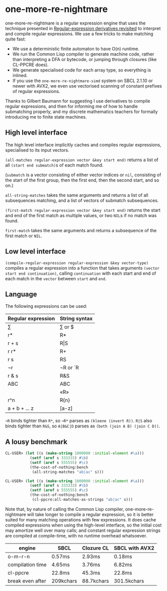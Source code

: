 # one-more-re-nightmare

one-more-re-nightmare is a regular expression engine that uses the
technique presented in [Regular-expression derivatives
revisited](https://www.ccs.neu.edu/home/turon/re-deriv.pdf) to
interpret and compile regular expressions. We use a few tricks to make
matching quite fast:

- We use a deterministic finite automaton to have O(n) runtime.
- We run the Common Lisp compiler to generate machine code, rather
  than interpreting a DFA or bytecode, or jumping through closures
  (like CL-PPCRE does).
- We generate specialised code for each array type, so everything is
  inlined.
- If you use the `one-more-re-nightmare-simd` system on SBCL 2.1.10 or
  newer with AVX2, we even use vectorised scanning of constant
  prefixes of regular expressions.

Thanks to Gilbert Baumann for suggesting I use derivatives to compile
regular expressions, and then for informing me of how to handle
submatching properly, and my discrete mathematics teachers for
formally introducing me to finite state machines.

## High level interface

The high level interface implicitly caches and compiles regular expressions,
specialised to its input vectors. 

`(all-matches regular-expression vector &key start end)` returns a list of all
`(start end submatch)`s of each match found.

(`submatch` is a vector consisting of either vector indices or `nil`,
consisting of the start of the first group, then the first end, then the second
start, and so on.)

`all-string-matches` takes the same arguments and returns a list of all 
subsequences matching, and a list of vectors of submatch subsequences.

`(first-match regular-expression vector &key start end)` returns the start and 
end of the first match as multiple values, or two `NIL`s if no match was found.

`first-match` takes the same arguments and returns a subsequence of the first 
match or `NIL`.

## Low level interface

`(compile-regular-expression regular-expression &key vector-type)` compiles a
regular expression into a function that takes arguments 
`(vector start end continuation)`, calling `continuation` with each start and
end of each match in the `vector` between `start` and `end`.

## Language

The following expressions can be used:

| Regular expression | String syntax |
|--------------------|---------------|
| ∑                  | ∑ or $        |
| r*                 | R*            |
| r + s              | R\|S          |
| r r*               | R+            |
| r s                | RS            |
| ¬r                 | ¬R or `R      |
| r & s              | R&S           |
| ABC                | ABC           |
|                    | «R»           |
| r^n                | R{n}          |
| a + b + ... z      | [a-z]         |


`¬R` binds tighter than `R*`, so `¬R*` parses as `(kleene (invert R))`.
`R|S` also binds tighter than `R&S`, so `A|B&C|D` parses as 
`(both (join A B) (join C D))`.

## A lousy benchmark

```lisp
CL-USER> (let ((s (make-string 1000000 :initial-element #\a)))
           (setf (aref s 333333) #\b)
           (setf (aref s 555555) #\c)
           (the-cost-of-nothing:bench
            (all-string-matches "ab|ac" s)))

CL-USER> (let ((s (make-string 1000000 :initial-element #\a)))
           (setf (aref s 333333) #\b)
           (setf (aref s 555555) #\c)
           (the-cost-of-nothing:bench
            (cl-ppcre:all-matches-as-strings "ab|ac" s)))
```

Note that, by nature of calling the Common Lisp compiler,
one-more-re-nightmare will take longer to compile a regular
expression, so it is better suited for many matching operations with
few expressions. It does cache compiled expressions when using the
high-level interface, so the initial cost may amortize well over many
calls; and constant regular expression strings are compiled at
compile-time, with no runtime overhead whatsoever.

| engine           | SBCL      | Clozure CL | SBCL with AVX2 |
|------------------|-----------|------------|----------------|
| o-m-r-n          | 0.57ms    | 2.93ms     | 0.18ms         |
| compilation time | 4.65ms    | 3.76ms     | 6.82ms         |
| cl-ppcre         | 22.8ms    | 45.3ms     | 22.8ms         |
| break even after | 209kchars | 88.7kchars | 301.5kchars    |

